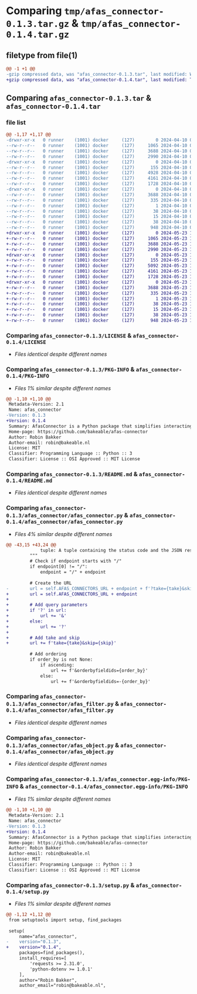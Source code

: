 # Comparing `tmp/afas_connector-0.1.3.tar.gz` & `tmp/afas_connector-0.1.4.tar.gz`

## filetype from file(1)

```diff
@@ -1 +1 @@
-gzip compressed data, was "afas_connector-0.1.3.tar", last modified: Wed Apr 10 08:25:52 2024, max compression
+gzip compressed data, was "afas_connector-0.1.4.tar", last modified: Thu May 23 11:58:43 2024, max compression
```

## Comparing `afas_connector-0.1.3.tar` & `afas_connector-0.1.4.tar`

### file list

```diff
@@ -1,17 +1,17 @@
-drwxr-xr-x   0 runner    (1001) docker     (127)        0 2024-04-10 08:25:52.498058 afas_connector-0.1.3/
--rw-r--r--   0 runner    (1001) docker     (127)     1065 2024-04-10 08:25:36.000000 afas_connector-0.1.3/LICENSE
--rw-r--r--   0 runner    (1001) docker     (127)     3688 2024-04-10 08:25:52.498058 afas_connector-0.1.3/PKG-INFO
--rw-r--r--   0 runner    (1001) docker     (127)     2990 2024-04-10 08:25:36.000000 afas_connector-0.1.3/README.md
-drwxr-xr-x   0 runner    (1001) docker     (127)        0 2024-04-10 08:25:52.498058 afas_connector-0.1.3/afas_connector/
--rw-r--r--   0 runner    (1001) docker     (127)      155 2024-04-10 08:25:36.000000 afas_connector-0.1.3/afas_connector/__init__.py
--rw-r--r--   0 runner    (1001) docker     (127)     4928 2024-04-10 08:25:36.000000 afas_connector-0.1.3/afas_connector/afas_connector.py
--rw-r--r--   0 runner    (1001) docker     (127)     4161 2024-04-10 08:25:36.000000 afas_connector-0.1.3/afas_connector/afas_filter.py
--rw-r--r--   0 runner    (1001) docker     (127)     1728 2024-04-10 08:25:36.000000 afas_connector-0.1.3/afas_connector/afas_object.py
-drwxr-xr-x   0 runner    (1001) docker     (127)        0 2024-04-10 08:25:52.498058 afas_connector-0.1.3/afas_connector.egg-info/
--rw-r--r--   0 runner    (1001) docker     (127)     3688 2024-04-10 08:25:52.000000 afas_connector-0.1.3/afas_connector.egg-info/PKG-INFO
--rw-r--r--   0 runner    (1001) docker     (127)      335 2024-04-10 08:25:52.000000 afas_connector-0.1.3/afas_connector.egg-info/SOURCES.txt
--rw-r--r--   0 runner    (1001) docker     (127)        1 2024-04-10 08:25:52.000000 afas_connector-0.1.3/afas_connector.egg-info/dependency_links.txt
--rw-r--r--   0 runner    (1001) docker     (127)       38 2024-04-10 08:25:52.000000 afas_connector-0.1.3/afas_connector.egg-info/requires.txt
--rw-r--r--   0 runner    (1001) docker     (127)       15 2024-04-10 08:25:52.000000 afas_connector-0.1.3/afas_connector.egg-info/top_level.txt
--rw-r--r--   0 runner    (1001) docker     (127)       38 2024-04-10 08:25:52.498058 afas_connector-0.1.3/setup.cfg
--rw-r--r--   0 runner    (1001) docker     (127)      948 2024-04-10 08:25:38.000000 afas_connector-0.1.3/setup.py
+drwxr-xr-x   0 runner    (1001) docker     (127)        0 2024-05-23 11:58:43.444871 afas_connector-0.1.4/
+-rw-r--r--   0 runner    (1001) docker     (127)     1065 2024-05-23 11:58:37.000000 afas_connector-0.1.4/LICENSE
+-rw-r--r--   0 runner    (1001) docker     (127)     3688 2024-05-23 11:58:43.444871 afas_connector-0.1.4/PKG-INFO
+-rw-r--r--   0 runner    (1001) docker     (127)     2990 2024-05-23 11:58:37.000000 afas_connector-0.1.4/README.md
+drwxr-xr-x   0 runner    (1001) docker     (127)        0 2024-05-23 11:58:43.444871 afas_connector-0.1.4/afas_connector/
+-rw-r--r--   0 runner    (1001) docker     (127)      155 2024-05-23 11:58:37.000000 afas_connector-0.1.4/afas_connector/__init__.py
+-rw-r--r--   0 runner    (1001) docker     (127)     5092 2024-05-23 11:58:37.000000 afas_connector-0.1.4/afas_connector/afas_connector.py
+-rw-r--r--   0 runner    (1001) docker     (127)     4161 2024-05-23 11:58:37.000000 afas_connector-0.1.4/afas_connector/afas_filter.py
+-rw-r--r--   0 runner    (1001) docker     (127)     1728 2024-05-23 11:58:37.000000 afas_connector-0.1.4/afas_connector/afas_object.py
+drwxr-xr-x   0 runner    (1001) docker     (127)        0 2024-05-23 11:58:43.444871 afas_connector-0.1.4/afas_connector.egg-info/
+-rw-r--r--   0 runner    (1001) docker     (127)     3688 2024-05-23 11:58:43.000000 afas_connector-0.1.4/afas_connector.egg-info/PKG-INFO
+-rw-r--r--   0 runner    (1001) docker     (127)      335 2024-05-23 11:58:43.000000 afas_connector-0.1.4/afas_connector.egg-info/SOURCES.txt
+-rw-r--r--   0 runner    (1001) docker     (127)        1 2024-05-23 11:58:43.000000 afas_connector-0.1.4/afas_connector.egg-info/dependency_links.txt
+-rw-r--r--   0 runner    (1001) docker     (127)       38 2024-05-23 11:58:43.000000 afas_connector-0.1.4/afas_connector.egg-info/requires.txt
+-rw-r--r--   0 runner    (1001) docker     (127)       15 2024-05-23 11:58:43.000000 afas_connector-0.1.4/afas_connector.egg-info/top_level.txt
+-rw-r--r--   0 runner    (1001) docker     (127)       38 2024-05-23 11:58:43.444871 afas_connector-0.1.4/setup.cfg
+-rw-r--r--   0 runner    (1001) docker     (127)      948 2024-05-23 11:58:40.000000 afas_connector-0.1.4/setup.py
```

### Comparing `afas_connector-0.1.3/LICENSE` & `afas_connector-0.1.4/LICENSE`

 * *Files identical despite different names*

### Comparing `afas_connector-0.1.3/PKG-INFO` & `afas_connector-0.1.4/PKG-INFO`

 * *Files 1% similar despite different names*

```diff
@@ -1,10 +1,10 @@
 Metadata-Version: 2.1
 Name: afas_connector
-Version: 0.1.3
+Version: 0.1.4
 Summary: AfasConnector is a Python package that simplifies interacting with AFAS Connectors via HTTP requests. It provides classes for making GET, POST, and PUT requests to AFAS Connectors and handling their responses.
 Home-page: https://github.com/bakeable/afas-connector
 Author: Robin Bakker
 Author-email: robin@bakeable.nl
 License: MIT
 Classifier: Programming Language :: Python :: 3
 Classifier: License :: OSI Approved :: MIT License
```

### Comparing `afas_connector-0.1.3/README.md` & `afas_connector-0.1.4/README.md`

 * *Files identical despite different names*

### Comparing `afas_connector-0.1.3/afas_connector/afas_connector.py` & `afas_connector-0.1.4/afas_connector/afas_connector.py`

 * *Files 4% similar despite different names*

```diff
@@ -43,15 +43,24 @@
             tuple: A tuple containing the status code and the JSON response from the AFAS Connector.
         """
         # Check if endpoint starts with "/"
         if endpoint[0] != "/":
             endpoint = "/" + endpoint
 
         # Create the URL
-        url = self.AFAS_CONNECTORS_URL + endpoint + f'?take={take}&skip={skip}'
+        url = self.AFAS_CONNECTORS_URL + endpoint
+
+        # Add query parameters
+        if '?' in url:
+            url += '&'
+        else:
+            url += '?'
+        
+        # Add take and skip
+        url += f'take={take}&skip={skip}'
 
         # Add ordering
         if order_by is not None:
             if ascending:
                 url += f'&orderbyfieldids={order_by}'
             else:
                 url += f'&orderbyfieldids=-{order_by}'
```

### Comparing `afas_connector-0.1.3/afas_connector/afas_filter.py` & `afas_connector-0.1.4/afas_connector/afas_filter.py`

 * *Files identical despite different names*

### Comparing `afas_connector-0.1.3/afas_connector/afas_object.py` & `afas_connector-0.1.4/afas_connector/afas_object.py`

 * *Files identical despite different names*

### Comparing `afas_connector-0.1.3/afas_connector.egg-info/PKG-INFO` & `afas_connector-0.1.4/afas_connector.egg-info/PKG-INFO`

 * *Files 1% similar despite different names*

```diff
@@ -1,10 +1,10 @@
 Metadata-Version: 2.1
 Name: afas_connector
-Version: 0.1.3
+Version: 0.1.4
 Summary: AfasConnector is a Python package that simplifies interacting with AFAS Connectors via HTTP requests. It provides classes for making GET, POST, and PUT requests to AFAS Connectors and handling their responses.
 Home-page: https://github.com/bakeable/afas-connector
 Author: Robin Bakker
 Author-email: robin@bakeable.nl
 License: MIT
 Classifier: Programming Language :: Python :: 3
 Classifier: License :: OSI Approved :: MIT License
```

### Comparing `afas_connector-0.1.3/setup.py` & `afas_connector-0.1.4/setup.py`

 * *Files 1% similar despite different names*

```diff
@@ -1,12 +1,12 @@
 from setuptools import setup, find_packages
 
 setup(
     name="afas_connector",
-    version="0.1.3",
+    version="0.1.4",
     packages=find_packages(),
     install_requires=[
         'requests >= 2.31.0',
         'python-dotenv >= 1.0.1'
     ],
     author="Robin Bakker",
     author_email="robin@bakeable.nl",
```

